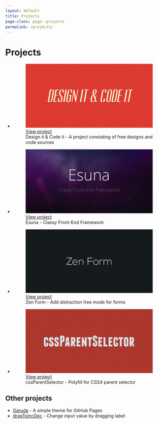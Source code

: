 ```yaml
---
layout: default
title: Projects
page-class: page--projects
permalink: /projects/
---
```


# Projects

<ul class="projects">
	<li>
		<figure>
			<a href="http://designitcodeit.com/" target="_blank">
				<img src="/media/projects/design-it-code-it.png" alt="Preview image of Design it & Code it project">
				<span class="project__preview-bg"></span>
				<span class="project__preview-link">View project</span>
			</a>
			<figcaption>Design it & Code it - A project consisting of free designs and code sources</figcaption>
		</figure>
	</li>
	<li>
		<figure>
			<a href="http://idered.github.com/esuna" target="_blank">
				<img src="/media/projects/esuna.png" alt="Preview image of Esuna framework">
				<span class="project__preview-bg"></span>
				<span class="project__preview-link">View project</span>
			</a>
			<figcaption>Esuna - Classy Front-End Framework</figcaption>
		</figure>
	</li>
	<li>
		<figure>
			<a href="http://idered.github.com/zen-form" target="_blank">
				<img src="/media/projects/zen-form.png" alt="Preview image of Zen Forms plugin">
				<span class="project__preview-bg"></span>
				<span class="project__preview-link">View project</span>
			</a>
			<figcaption>Zen Form - Add distraction free mode for forms</figcaption>
		</figure>
	</li>
	<li>
		<figure>
			<a href="http://demo.idered.pl/jQuery.cssParentSelector" target="_blank">
				<img src="/media/projects/cssParentSelector.png" alt="Preview image of cssParentSelector">
				<span class="project__preview-bg"></span>
				<span class="project__preview-link">View project</span>
			</a>
			<figcaption>cssParentSelector - Polyfill for CSS4 parent selector</figcaption>
		</figure>
	</li>
</ul>

## Other projects

<ul class="other-projects">
	<li><a href="http://idered.github.com/Garuda">Garuda</a> - A simple theme for GitHub Pages</li>
	<li><a href="http://demo.idered.pl/jQuery.dragToIncDec/">dragToIncDec</a> - Change input value by dragging label</li>
</ul>